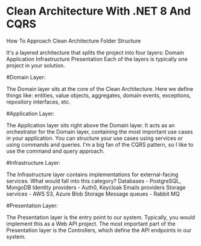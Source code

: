 # Clean Architecture With .NET 8 And CQRS

How To Approach Clean Architecture Folder Structure

It's a layered architecture that splits the project into four layers:
Domain
Application
Infrastructure
Presentation
Each of the layers is typically one project in your solution.

#Domain Layer:

The Domain layer sits at the core of the Clean Architecture. 
Here we define things like: entities, value objects, aggregates, domain events, exceptions, repository interfaces, etc.

#Application Layer:

The Application layer sits right above the Domain layer. It acts as an orchestrator for the Domain layer, containing the most important use cases in your application.
You can structure your use cases using services or using commands and queries.
I'm a big fan of the CQRS pattern, so I like to use the command and query approach.

#Infrastructure Layer:

The Infrastructure layer contains implementations for external-facing services.
What would fall into this category?
Databases - PostgreSQL, MongoDB
Identity providers - Auth0, Keycloak
Emails providers
Storage services - AWS S3, Azure Blob Storage
Message queues - Rabbit MQ

#Presentation Layer:

The Presentation layer is the entry point to our system. Typically, you would implement this as a Web API project.
The most important part of the Presentation layer is the Controllers, which define the API endpoints in our system.
